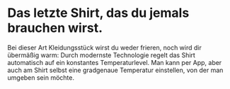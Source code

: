 # Das letzte Shirt, das du jemals brauchen wirst.

Bei dieser Art Kleidungsstück wirst du weder frieren, noch wird dir übermäßig warm: Durch modernste Technologie regelt das Shirt automatisch auf ein konstantes Temperaturlevel.
Man kann per App, aber auch am Shirt selbst eine gradgenaue Temperatur einstellen, von der man umgeben sein möchte.
